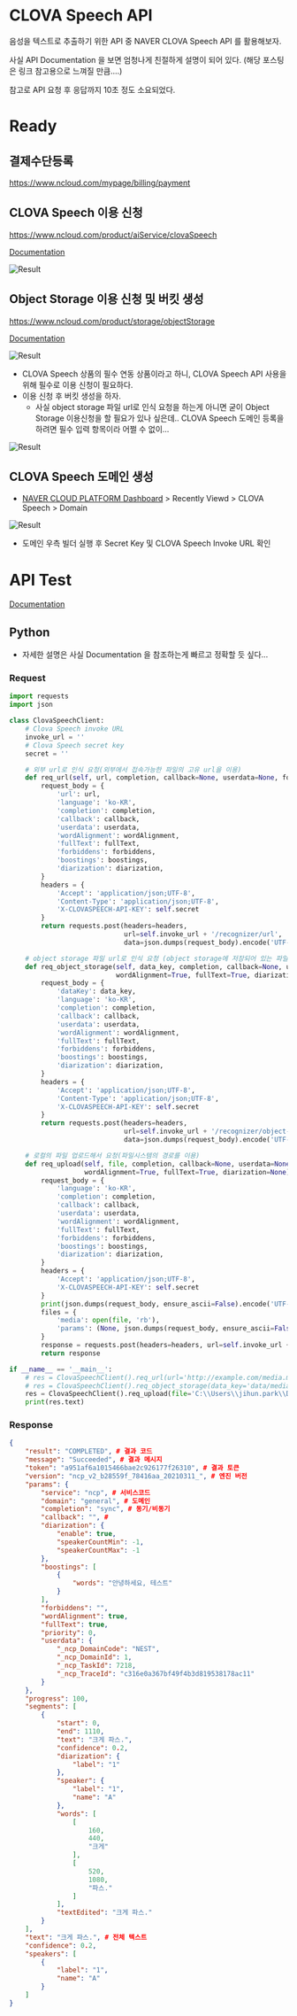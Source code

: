 # CLOVA Speech API

음성을 텍스트로 추출하기 위한 API 중 NAVER CLOVA Speech API 를 활용해보자.

사실 API Documentation 을 보면 엄청나게 친절하게 설명이 되어 있다. (해당 포스팅은 링크 참고용으로 느껴질 만큼....)

참고로 API 요청 후 응답까지 10초 정도 소요되었다.

# Ready

## 결제수단등록

<https://www.ncloud.com/mypage/billing/payment>

## CLOVA Speech 이용 신청

<https://www.ncloud.com/product/aiService/clovaSpeech>

[Documentation](https://guide.ncloud-docs.com/docs/ko/clovaspeech-clovaspeech)

![Result](https://raw.githubusercontent.com/jihunparkme/blog/main/img/speech_img/1.jpg)

## Object Storage 이용 신청 및 버킷 생성

https://www.ncloud.com/product/storage/objectStorage

[Documentation](https://guide.ncloud-docs.com/docs/ko/storage-storage-6-1)

![Result](https://raw.githubusercontent.com/jihunparkme/blog/main/img/speech_img/2.jpg)

- CLOVA Speech 상품의 필수 연동 상품이라고 하니, CLOVA Speech API 사용을 위해 필수로 이용 신청이 필요하다.
- 이용 신청 후 버킷 생성을 하자.
  - 사실 object storage 파일 url로 인식 요청을 하는게 아니면 굳이 Object Storage 이용신청을 할 필요가 있나 싶은데.. CLOVA Speech 도메인 등록을 하려면 필수 입력 항목이라 어쩔 수 없이...

![Result](https://raw.githubusercontent.com/jihunparkme/blog/main/img/speech_img/3.jpg)

## CLOVA Speech 도메인 생성

- [NAVER CLOUD PLATFORM Dashboard](https://console.ncloud.com/ocr/domain) > Recently Viewd > CLOVA Speech > Domain

![Result](https://raw.githubusercontent.com/jihunparkme/blog/main/img/speech_img/4.jpg)

- 도메인 우측 빌더 실행 후 Secret Key 및 CLOVA Speech Invoke URL 확인

# API Test

[Documentation](https://api.ncloud-docs.com/docs/ai-application-service-clovaspeech-clovaspeech)

## Python

- 자세한 설명은 사실 Documentation 을 참조하는게 빠르고 정확할 듯 싶다...

### Request

```python
import requests
import json

class ClovaSpeechClient:
    # Clova Speech invoke URL
    invoke_url = ''
    # Clova Speech secret key
    secret = ''

    # 외부 url로 인식 요청(외부에서 접속가능한 파일의 고유 url을 이용)
    def req_url(self, url, completion, callback=None, userdata=None, forbiddens=None, boostings=None, wordAlignment=True, fullText=True, diarization=None):
        request_body = {
            'url': url,
            'language': 'ko-KR',
            'completion': completion,
            'callback': callback,
            'userdata': userdata,
            'wordAlignment': wordAlignment,
            'fullText': fullText,
            'forbiddens': forbiddens,
            'boostings': boostings,
            'diarization': diarization,
        }
        headers = {
            'Accept': 'application/json;UTF-8',
            'Content-Type': 'application/json;UTF-8',
            'X-CLOVASPEECH-API-KEY': self.secret
        }
        return requests.post(headers=headers,
                             url=self.invoke_url + '/recognizer/url',
                             data=json.dumps(request_body).encode('UTF-8'))

    # object storage 파일 url로 인식 요청 (object storage에 저장되어 있는 파일의 고유 url을 이용)
    def req_object_storage(self, data_key, completion, callback=None, userdata=None, forbiddens=None, boostings=None,
                           wordAlignment=True, fullText=True, diarization=None):
        request_body = {
            'dataKey': data_key,
            'language': 'ko-KR',
            'completion': completion,
            'callback': callback,
            'userdata': userdata,
            'wordAlignment': wordAlignment,
            'fullText': fullText,
            'forbiddens': forbiddens,
            'boostings': boostings,
            'diarization': diarization,
        }
        headers = {
            'Accept': 'application/json;UTF-8',
            'Content-Type': 'application/json;UTF-8',
            'X-CLOVASPEECH-API-KEY': self.secret
        }
        return requests.post(headers=headers,
                             url=self.invoke_url + '/recognizer/object-storage',
                             data=json.dumps(request_body).encode('UTF-8'))

    # 로컬의 파일 업로드해서 요청(파일시스템의 경로를 이용)
    def req_upload(self, file, completion, callback=None, userdata=None, forbiddens=None, boostings=None,
                   wordAlignment=True, fullText=True, diarization=None):
        request_body = {
            'language': 'ko-KR',
            'completion': completion,
            'callback': callback,
            'userdata': userdata,
            'wordAlignment': wordAlignment,
            'fullText': fullText,
            'forbiddens': forbiddens,
            'boostings': boostings,
            'diarization': diarization,
        }
        headers = {
            'Accept': 'application/json;UTF-8',
            'X-CLOVASPEECH-API-KEY': self.secret
        }
        print(json.dumps(request_body, ensure_ascii=False).encode('UTF-8'))
        files = {
            'media': open(file, 'rb'),
            'params': (None, json.dumps(request_body, ensure_ascii=False).encode('UTF-8'), 'application/json')
        }
        response = requests.post(headers=headers, url=self.invoke_url + '/recognizer/upload', files=files)
        return response

if __name__ == '__main__':
    # res = ClovaSpeechClient().req_url(url='http://example.com/media.mp3', completion='sync') # 외부 URI로 인식 요청
	# res = ClovaSpeechClient().req_object_storage(data_key='data/media.mp3', completion='sync') # object storage 파일 url로 인식 요청
	res = ClovaSpeechClient().req_upload(file='C:\\Users\\jihun.park\\Downloads\\captchaAudio.mp3', completion='sync') # 로컬 파일을 업로드해서 요청
    print(res.text)
```

### Response

```json
{
    "result": "COMPLETED", # 결과 코드
    "message": "Succeeded", # 결과 메시지
    "token": "a951af6a1015466bae2c926177f26310", # 결과 토큰
    "version": "ncp_v2_b28559f_78416aa_20210311_", # 엔진 버전
    "params": {
        "service": "ncp", # 서비스코드
        "domain": "general", # 도메인
        "completion": "sync", # 동기/비동기
        "callback": "", #
        "diarization": {
            "enable": true,
            "speakerCountMin": -1,
            "speakerCountMax": -1
        },
        "boostings": [
            {
                "words": "안녕하세요, 테스트"
            }
        ],
        "forbiddens": "",
        "wordAlignment": true,
        "fullText": true,
        "priority": 0,
        "userdata": {
            "_ncp_DomainCode": "NEST",
            "_ncp_DomainId": 1,
            "_ncp_TaskId": 7218,
            "_ncp_TraceId": "c316e0a367bf49f4b3d819538178ac11"
        }
    },
    "progress": 100,
    "segments": [
        {
            "start": 0,
            "end": 1110,
            "text": "크게 파스.",
            "confidence": 0.2,
            "diarization": {
                "label": "1"
            },
            "speaker": {
                "label": "1",
                "name": "A"
            },
            "words": [
                [
                    160,
                    440,
                    "크게"
                ],
                [
                    520,
                    1080,
                    "파스."
                ]
            ],
            "textEdited": "크게 파스."
        }
    ],
    "text": "크게 파스.", # 전체 텍스트
    "confidence": 0.2,
    "speakers": [
        {
            "label": "1",
            "name": "A"
        }
    ]
}
```
